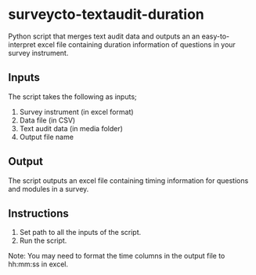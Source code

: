 # surveycto-textaudit-duration
Python script that merges text audit data and outputs an an easy-to-interpret excel file containing duration information of questions in your survey instrument. 

## Inputs

The script takes the following as inputs;
1. Survey instrument (in excel format)
2. Data file (in CSV)
3. Text audit data (in media folder)
4. Output file name

## Output
The script outputs an excel file containing timing information for questions and modules in a survey.

## Instructions
1. Set path to all the inputs of the script.
2. Run the script.

Note: You may need to format the time columns in the output file to hh:mm:ss in excel.
